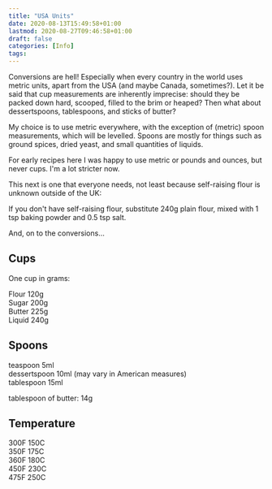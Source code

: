 ```yaml
---
title: "USA Units"
date: 2020-08-13T15:49:58+01:00
lastmod: 2020-08-27T09:46:58+01:00
draft: false
categories: [Info]
tags: 
---
```


Conversions are hell! Especially when every country in the world uses metric units, apart from the USA (and maybe Canada, sometimes?). Let it be said that cup measurements are inherently imprecise: should they be packed down hard, scooped, filled to the brim or heaped? Then what about dessertspoons, tablespoons, and sticks of butter?

My choice is to use metric everywhere, with the exception of (metric) spoon measurements, which will be levelled. Spoons are mostly for things such as ground spices, dried yeast, and small quantities of liquids.

For early recipes here I was happy to use metric or pounds and ounces, but never cups. I'm a lot stricter now.

This next is one that everyone needs, not least because self-raising flour is unknown outside of the UK:

If you don't have self-raising flour, substitute 240g plain flour, mixed with 1 tsp baking powder and 0.5 tsp salt.

And, on to the conversions...

## Cups

One cup in grams:

Flour 120g  
Sugar 200g  
Butter 225g  
Liquid 240g  

## Spoons

teaspoon 5ml  
dessertspoon 10ml (may vary in American measures)  
tablespoon 15ml  

tablespoon of butter: 14g

## Temperature

300F 150C  
350F 175C  
360F 180C  
450F 230C  
475F 250C  


